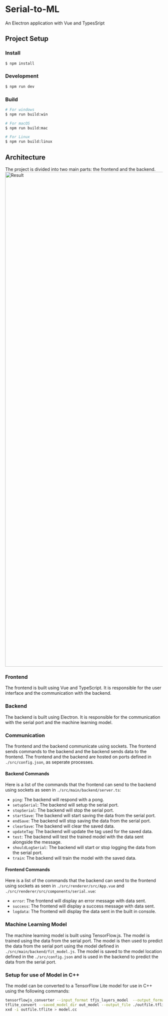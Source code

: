 # Serial-to-ML

An Electron application with Vue and TypesSript

## Project Setup

### Install

```bash
$ npm install
```

### Development

```bash
$ npm run dev
```

### Build

```bash
# For windows
$ npm run build:win

# For macOS
$ npm run build:mac

# For Linux
$ npm run build:linux
```

## Architecture
The project is divided into two main parts: the frontend and the backend.
<img width="1584" alt="Result" src="https://github.com/Devils-Prosthetics/Serial-to-ML/assets/75190918/f1fc7cf6-2cb9-4b99-b914-a82d44f368f8">


### Frontend
The frontend is built using Vue and TypeScript. It is responsible for the user interface and the communication with the backend.

### Backend
The backend is built using Electron. It is responsible for the communication with the serial port and the machine learning model.

### Communication
The frontend and the backend communicate using sockets. The frontend sends commands to the backend and the backend sends data to the frontend. The frontend and the backend are hosted on ports defined in `./src/config.json`, as seperate processes.

#### Backend Commands
Here is a list of the commands that the frontend can send to the backend using sockets as seen in `./src/main/backend/server.ts`:
 - `ping`: The backend will respond with a pong.
 - `setupSerial`: The backend will setup the serial port.
 - `stopSerial`: The backend will stop the serial port.
 - `startSave`: The backend will start saving the data from the serial port.
 - `endSave`: The backend will stop saving the data from the serial port.
 - `clearSave`: The backend will clear the saved data.
 - `updateTag`: The backend will update the tag used for the saved data.
 - `test`: The backend will test the trained model with the data sent alongside the message.
 - `shouldLogSerial`: The backend will start or stop logging the data from the serial port.
 - `train`: The backend will train the model with the saved data.

#### Frontend Commands
Here is a list of the commands that the backend can send to the frontend using sockets as seen in `./src/renderer/src/App.vue` and `./src/renderer/src/components/serial.vue`:
 - `error`: The frontend will display an error message with data sent.
 - `success`: The frontend will display a success message with data sent.
 - `logdata`: The frontend will display the data sent in the built in console.

### Machine Learning Model
The machine learning model is built using TensorFlow.js. The model is trained using the data from the serial port. The model is then used to predict the data from the serial port using the model defined in `./src/main/backend/fit_model.js`. The model is saved to the model location defined in the `./src/config.json` and is used in the backend to predict the data from the serial port.

### Setup for use of Model in C++
The model can be converted to a TensorFlow Lite model for use in C++ using the following commands:

```bash
tensorflowjs_converter --input_format tfjs_layers_model  --output_format keras_saved_model  model/model.json out_model/
tflite_convert --saved_model_dir out_model --output_file ./outfile.tflite
xxd -i outfile.tflite > model.cc
```
